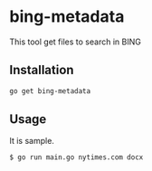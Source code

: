 bing-metadata
===

This tool get files to search in BING

## Installation

```sh
go get bing-metadata
```

## Usage
It is sample.

```sh
$ go run main.go nytimes.com docx
```